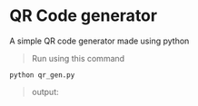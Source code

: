 # QR Code generator
A simple QR code generator made using python
>Run using this command
```
python qr_gen.py
```
> output:

